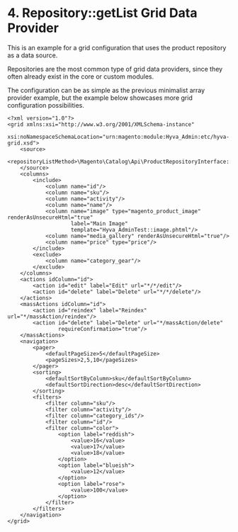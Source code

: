 # 4. Repository::getList Grid Data Provider

This is an example for a grid configuration that uses the product repository as a data source.

Repositories are the most common type of grid data providers, since they often already exist in the core or custom modules.

The configuration can be as simple as the previous minimalist array provider example, but the example below showcases more grid configuration possibilities.


```markup
<?xml version="1.0"?>
<grid xmlns:xsi="http://www.w3.org/2001/XMLSchema-instance"
      xsi:noNamespaceSchemaLocation="urn:magento:module:Hyva_Admin:etc/hyva-grid.xsd">
    <source>
        <repositoryListMethod>\Magento\Catalog\Api\ProductRepositoryInterface::getList</repositoryListMethod>
    </source>
    <columns>
        <include>
            <column name="id"/>
            <column name="sku"/>
            <column name="activity"/>
            <column name="name"/>
            <column name="image" type="magento_product_image" renderAsUnsecureHtml="true"
                    label="Main Image"
                    template="Hyva_AdminTest::image.phtml"/>
            <column name="media_gallery" renderAsUnsecureHtml="true"/>
            <column name="price" type="price"/>
        </include>
        <exclude>
            <column name="category_gear"/>
        </exclude>
    </columns>
    <actions idColumn="id">
        <action id="edit" label="Edit" url="*/*/edit"/>
        <action id="delete" label="Delete" url="*/*/delete"/>
    </actions>
    <massActions idColumn="id">
        <action id="reindex" label="Reindex" url="*/massAction/reindex"/>
        <action id="delete" label="Delete" url="*/massAction/delete"
                requireConfirmation="true"/>
    </massActions>
    <navigation>
        <pager>
            <defaultPageSize>5</defaultPageSize>
            <pageSizes>2,5,10</pageSizes>
        </pager>
        <sorting>
            <defaultSortByColumn>sku</defaultSortByColumn>
            <defaultSortDirection>desc</defaultSortDirection>
        </sorting>
        <filters>
            <filter column="sku"/>
            <filter column="activity"/>
            <filter column="category_ids"/>
            <filter column="id"/>
            <filter column="color">
                <option label="reddish">
                    <value>16</value>
                    <value>17</value>
                    <value>18</value>
                </option>
                <option label="blueish">
                    <value>12</value>
                </option>
                <option label="rose">
                    <value>100</value>
                </option>
            </filter>
        </filters>
    </navigation>
</grid>
```


